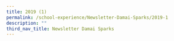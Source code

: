 ```yaml
---
title: 2019 (1)
permalink: /school-experience/Newsletter-Damai-Sparks/2019-1
description: ""
third_nav_title: Newsletter Damai Sparks
---
```

